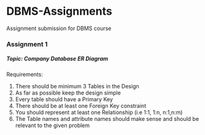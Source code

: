 # DBMS-Assignments
Assignment submission for DBMS course
### Assignment 1
##### Topic: Company Database ER Diagram
Requirements:
1. There should be minimum 3 Tables in the Design
2. As far as possible keep the design simple
3. Every table should have a Primary Key
4. There should be at least one Foreign Key constraint
5. You should represent at least one Relationship (i.e 1:1, 1:n, n:1,n:m)
6. The Table names and attribute names should make sense and should be relevant to
   the given problem
